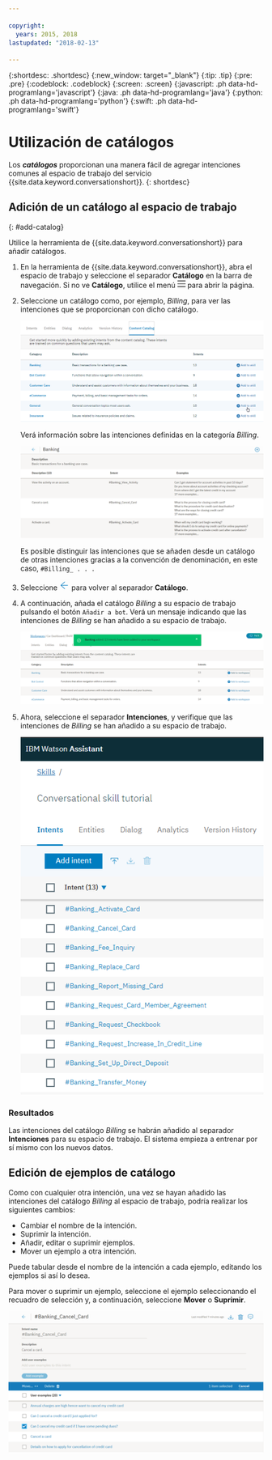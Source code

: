 ```yaml
---

copyright:
  years: 2015, 2018
lastupdated: "2018-02-13"

---
```


{:shortdesc: .shortdesc}
{:new_window: target="_blank"}
{:tip: .tip}
{:pre: .pre}
{:codeblock: .codeblock}
{:screen: .screen}
{:javascript: .ph data-hd-programlang='javascript'}
{:java: .ph data-hd-programlang='java'}
{:python: .ph data-hd-programlang='python'}
{:swift: .ph data-hd-programlang='swift'}

# Utilización de catálogos

Los ***catálogos*** proporcionan una manera fácil de agregar intenciones comunes al espacio de trabajo del servicio {{site.data.keyword.conversationshort}}.
{: shortdesc}

## Adición de un catálogo al espacio de trabajo
{: #add-catalog}

Utilice la herramienta de {{site.data.keyword.conversationshort}} para añadir catálogos.

1.  En la herramienta de {{site.data.keyword.conversationshort}}, abra el espacio de trabajo y seleccione el separador **Catálogo** en la barra de navegación. Si no ve **Catálogo**, utilice el menú ![Menú](images/Menu_16.png) para abrir la página. 

1.  Seleccione un catálogo como, por ejemplo, *Billing*, para ver las intenciones que se proporcionan con dicho catálogo. 

    ![Captura de pantalla mostrando los catálogos disponibles](images/catalog_overview.png)

    Verá información sobre las intenciones definidas en la categoría *Billing*. 

    ![Captura de pantalla mostrando las intenciones de la categoría Billing.](images/catalog_open.png)

    Es posible distinguir las intenciones que se añaden desde un catálogo de otras intenciones gracias a la convención de denominación, en este caso, `#Billing_ . . .`

1.  Seleccione ![Flecha de cierre](images/close_arrow.png) para volver al separador **Catálogo**. 

1.  A continuación, añada el catálogo *Billing* a su espacio de trabajo pulsando el botón `Añadir a bot`. Verá un mensaje indicando que las intenciones de *Billing* se han añadido a su espacio de trabajo. 

    ![Captura de pantalla que muestra el botón Añadir a bot.](images/catalog_addtobot.png)

1.  Ahora, seleccione el separador **Intenciones**, y verifique que las intenciones de *Billing* se han añadido a su espacio de trabajo. 

    ![Captura de pantalla que muestra las intenciones de Billing listadas en el separador Intenciones. ](images/catalog_intents.png)

### Resultados

Las intenciones del catálogo *Billing* se habrán añadido al separador **Intenciones** para su espacio de trabajo. El sistema empieza a entrenar por sí mismo con los nuevos datos. 

## Edición de ejemplos de catálogo

Como con cualquier otra intención, una vez se hayan añadido las intenciones del catálogo *Billing* al espacio de trabajo, podría realizar los siguientes cambios: 

- Cambiar el nombre de la intención.
- Suprimir la intención.
- Añadir, editar o suprimir ejemplos.
- Mover un ejemplo a otra intención.

Puede tabular desde el nombre de la intención a cada ejemplo, editando los ejemplos si así lo desea.

Para mover o suprimir un ejemplo, seleccione el ejemplo seleccionando el recuadro de selección y, a continuación, seleccione **Mover** o **Suprimir**. 

  ![Captura de pantalla que muestra cómo mover o suprimir un ejemplo](images/catalog_edit.png)
